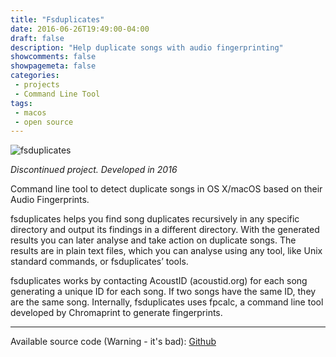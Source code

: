```yaml
---
title: "Fsduplicates"
date: 2016-06-26T19:49:00-04:00
draft: false
description: "Help duplicate songs with audio fingerprinting"
showcomments: false
showpagemeta: false
categories:
 - projects
 - Command Line Tool
tags:
 - macos
 - open source
---
```


![fsduplicates](/img/fsduplicates.png)

*Discontinued project. Developed in 2016*

Command line tool to detect duplicate songs in OS X/macOS based on their Audio Fingerprints.

fsduplicates helps you find song duplicates recursively in any specific directory and output its findings in a different directory. With the generated results you can later analyse and take action on duplicate songs. The results are in plain text files, which you can analyse using any tool, like Unix standard commands, or fsduplicates’ tools.

fsduplicates works by contacting AcoustID (acoustid.org) for each song generating a unique ID for each song. If two songs have the same ID, they are the same song. Internally, fsduplicates uses fpcalc, a command line tool developed by Chromaprint to generate fingerprints.

<hr>

Available source code (Warning - it's bad): [Github](https://github.com/AndyIbanez/fsduplicates)